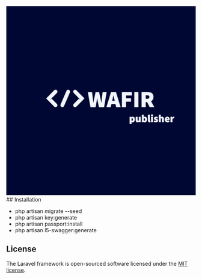 <div align="center">
    <img src="/resources/images/logo.png?1" alt="logo"></img>
</div>
## Installation

- php artisan migrate --seed
- php artisan key:generate
- php artisan passport:install
- php artisan l5-swagger:generate


## License

The Laravel framework is open-sourced software licensed under the [MIT license](https://opensource.org/licenses/MIT).
